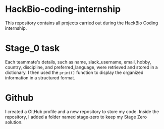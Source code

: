 # HackBio-coding-internship
This repository contains all projects carried out during the HackBio Coding internship.

# Stage_0 task
Each teammate's details, such as name, slack_username, email, hobby, country, discipline, and preferred_language, were retrieved and stored in a dictionary.
I then used the `print()` function to display the organized information in a structured format.

# Github 
 I created a GitHub profile and a new repository to store my code.
 Inside the repository, I added a folder named stage-zero to keep my Stage Zero solution.
